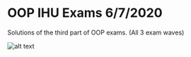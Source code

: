 # OOP IHU Exams 6/7/2020

Solutions of the third part of OOP exams. (All 3 exam waves)

![alt text](https://i.imgur.com/O9P7tezl.png "K3 Thema 3")
